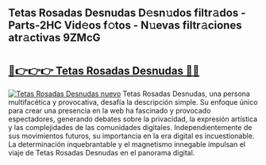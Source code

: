 ## Tetas Rosadas Desnudas D𝚎sn𝚞dos filtr𝚊dos - Parts-2HC Vid𝚎os f𝚘tos - N𝚞evas filtr𝚊ciones atr𝚊ctivas 9ZMcG

# <h2><a href="http://mb1fwmm.tromn.icu/?c=Tetas+Rosadas+Desnudas">🔗👉👉👉 Tetas Rosadas Desnudas 🔗🔗</a></h2>

[![Tetas Rosadas Desnudas nuevo](https://i.imgur.com/pEAQMta.gif)](http://mb1fwmm.tromn.icu/?c=Tetas+Rosadas+Desnudas)
Tetas Rosadas Desnudas, una persona multifacética y provocativa, desafía la descripción simple. Su enfoque único para crear una presencia en la web ha fascinado y provocado espectadores, generando debates sobre la privacidad, la expresión artística y las complejidades de las comunidades digitales. Independientemente de sus movimientos futuros, su importancia en la era digital es incuestionable. La determinación inquebrantable y el magnetismo innegable impulsan el viaje de Tetas Rosadas Desnudas en el panorama digital.
